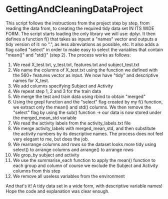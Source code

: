# GettingAndCleaningDataProject
This script follows the instructions from the project step by step, from reading
the data from, to creating the required tidy data set IN ITS WIDE FORM.
The script starts loading the only library we will use: dplyr.
It then defines a function f() that takes as inpunt a "names" vector
and outputs a tidy version of it: no ".", as less abreviations as possible,
etc. It also adds a flag called "select" in order to make easy to select
the variables that contain "mean()" and "std()" (step 2).
 The process works as follows:
 1. We read X_test.txt, y_test.txt, features.txt and subject_test.txt
 2. We name the columns of X_test.txt using the function we defined with
 the 560+ features vector as input. We now have "tidy" and descriptive names for X_test.
 3. We add columns specifying Subject and Activity
 4. We repeat step 1, 2 and 3 for the train data
 5. We merge the test and train data using rbind to obtain "merged"
 6. Using the grepl function and the "select" flag created by my f() function,
 we extract only the mean() and std() columns. We then remove the "select" flag
 by using the sub() function -> our data is now stored under the merged_mean_std variable
 7. We read the activity labels from the activity_labels.txt file
 8. We merge activity_labels with merged_mean_std, and then substitute the activity numbers
 by its descriptive names. The process does not feel very elegant to me, but does the job.
 9. We rearrange columns and rows so the dataset looks more tidy using select() to arrange
 columns and arrange() to arrange rows
 10. We grop_by subject and activity
 11. We use the summarise_each function to apply the mean() function to each group and column
 of course we exclude the Subject and Activity columns from this step
 12. We remove all useless variables from the environment

And that's it! A tidy data set in a wide form, with descriptive variable names!
Hope the code and explanation was clear enough.